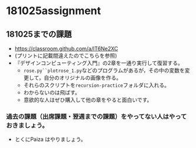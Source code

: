 # 181025assignment

## 181025までの課題
* https://classroom.github.com/a/lT6Ne2XC
* (プリントに記載間違えたのでこちらを参照)
* 『デザインコンピューティング入門』の2章を一通り実行して復習する。
    * `rose.py``plotrose_1.py`などのプログラムがあるが，その中の変数を変更して，自分のオリジナルの画像を作る。
    * それらのスクリプトを`recursion-practice`フォルダに入れる。
    * わからないのは飛ばす。
    * 意欲的な人はぜひ購入して他の章をやると面白いです。
### 過去の課題（出席課題・翌週までの課題）をやってない人はやっておきましょう。
* とくにPaiza はやりましょう。